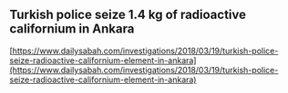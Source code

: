## Turkish police seize 1.4 kg of radioactive californium in Ankara
  
  [https://www.dailysabah.com/investigations/2018/03/19/turkish-police-seize-radioactive-californium-element-in-ankara](https://www.dailysabah.com/investigations/2018/03/19/turkish-police-seize-radioactive-californium-element-in-ankara)
